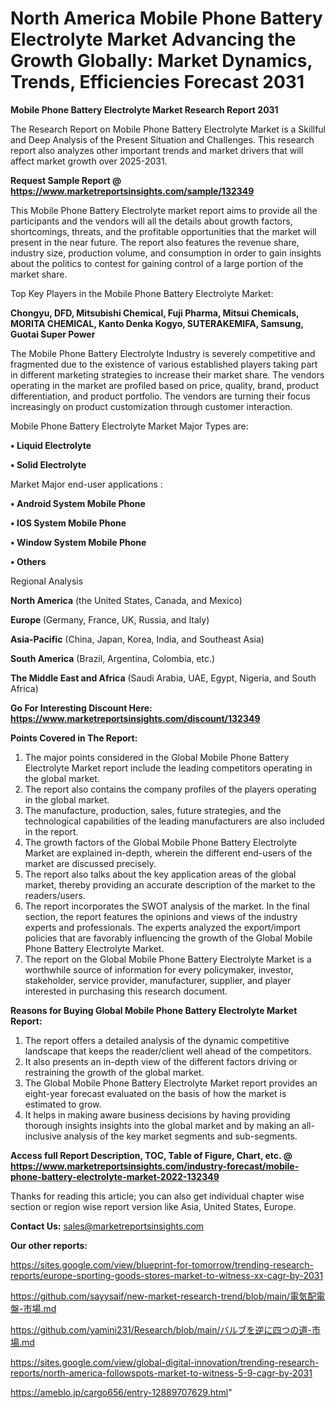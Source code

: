 # North America Mobile Phone Battery Electrolyte Market Advancing the Growth Globally: Market Dynamics, Trends, Efficiencies Forecast 2031

<strong>Mobile Phone Battery Electrolyte Market Research Report 2031</strong>

The Research Report on Mobile Phone Battery Electrolyte Market is a Skillful and Deep Analysis of the Present Situation and Challenges. This research report also analyzes other important trends and market drivers that will affect market growth over 2025-2031.

<strong>Request Sample Report @ <a href=https://www.marketreportsinsights.com/sample/132349>https://www.marketreportsinsights.com/sample/132349</a></strong>

This Mobile Phone Battery Electrolyte market report aims to provide all the participants and the vendors will all the details about growth factors, shortcomings, threats, and the profitable opportunities that the market will present in the near future. The report also features the revenue share, industry size, production volume, and consumption in order to gain insights about the politics to contest for gaining control of a large portion of the market share.

Top Key Players in the Mobile Phone Battery Electrolyte Market:

<strong>Chongyu, DFD, Mitsubishi Chemical, Fuji Pharma, Mitsui Chemicals, MORITA CHEMICAL, Kanto Denka Kogyo, SUTERAKEMIFA, Samsung, Guotai Super Power</strong>

The Mobile Phone Battery Electrolyte Industry is severely competitive and fragmented due to the existence of various established players taking part in different marketing strategies to increase their market share. The vendors operating in the market are profiled based on price, quality, brand, product differentiation, and product portfolio. The vendors are turning their focus increasingly on product customization through customer interaction.

Mobile Phone Battery Electrolyte Market Major Types are:

<strong>• Liquid Electrolyte

• Solid Electrolyte</strong>

Market Major end-user applications :

<strong>• Android System Mobile Phone

• IOS System Mobile Phone

• Window System Mobile Phone

• Others</strong>

Regional Analysis

</u><strong><b>North America</b></strong> (the United States, Canada, and Mexico)

<strong><b>Europe </b></strong>(Germany, France, UK, Russia, and Italy)

<strong><b>Asia-Pacific</b></strong> (China, Japan, Korea, India, and Southeast Asia)

<strong><b>South America</b></strong> (Brazil, Argentina, Colombia, etc.)

<strong><b>The Middle East and Africa</b></strong> (Saudi Arabia, UAE, Egypt, Nigeria, and South Africa)

<strong>Go For Interesting Discount Here: <a href=https://www.marketreportsinsights.com/discount/132349>https://www.marketreportsinsights.com/discount/132349</a></strong>

<strong>Points Covered in The Report:</strong>
<ol>
  <li>The major points considered in the Global Mobile Phone Battery Electrolyte Market report include the leading competitors operating in the global market.</li>
  <li>The report also contains the company profiles of the players operating in the global market.</li>
  <li>The manufacture, production, sales, future strategies, and the technological capabilities of the leading manufacturers are also included in the report.</li>
  <li>The growth factors of the Global Mobile Phone Battery Electrolyte Market are explained in-depth, wherein the different end-users of the market are discussed precisely.</li>
  <li>The report also talks about the key application areas of the global market, thereby providing an accurate description of the market to the readers/users.</li>
  <li>The report incorporates the SWOT analysis of the market. In the final section, the report features the opinions and views of the industry experts and professionals. The experts analyzed the export/import policies that are favorably influencing the growth of the Global Mobile Phone Battery Electrolyte Market.</li>
  <li>The report on the Global Mobile Phone Battery Electrolyte Market is a worthwhile source of information for every policymaker, investor, stakeholder, service provider, manufacturer, supplier, and player interested in purchasing this research document.</li>
</ol>
<strong>Reasons for Buying Global Mobile Phone Battery Electrolyte Market Report:</strong>

<ol>
  <li>The report offers a detailed analysis of the dynamic competitive landscape that keeps the reader/client well ahead of the competitors.</li>
  <li>It also presents an in-depth view of the different factors driving or restraining the growth of the global market.</li>
  <li>The Global Mobile Phone Battery Electrolyte Market report provides an eight-year forecast evaluated on the basis of how the market is estimated to grow.</li>
  <li>It helps in making aware business decisions by having providing thorough insights insights into the global market and by making an all-inclusive analysis of the key market segments and sub-segments.</li>
</ol>
<strong>Access full Report Description, TOC, Table of Figure, Chart, etc. @ <a href=https://www.marketreportsinsights.com/industry-forecast/mobile-phone-battery-electrolyte-market-2022-132349>https://www.marketreportsinsights.com/industry-forecast/mobile-phone-battery-electrolyte-market-2022-132349</a></strong>


Thanks for reading this article; you can also get individual chapter wise section or region wise report version like Asia, United States, Europe.

<strong>Contact Us:</strong>
sales@marketreportsinsights.com

<strong>Our other reports:</strong>

<a href=https://sites.google.com/view/blueprint-for-tomorrow/trending-research-reports/europe-sporting-goods-stores-market-to-witness-xx-cagr-by-2031>https://sites.google.com/view/blueprint-for-tomorrow/trending-research-reports/europe-sporting-goods-stores-market-to-witness-xx-cagr-by-2031</a>

<a href=https://github.com/sayysaif/new-market-research-trend/blob/main/電気配電盤-市場.md>https://github.com/sayysaif/new-market-research-trend/blob/main/電気配電盤-市場.md</a>

<a href=https://github.com/yamini231/Research/blob/main/バルブを逆に四つの道-市場.md>https://github.com/yamini231/Research/blob/main/バルブを逆に四つの道-市場.md</a>

<a href=https://sites.google.com/view/global-digital-innovation/trending-research-reports/north-america-followspots-market-to-witness-5-9-cagr-by-2031>https://sites.google.com/view/global-digital-innovation/trending-research-reports/north-america-followspots-market-to-witness-5-9-cagr-by-2031</a>

<a href=https://ameblo.jp/cargo656/entry-12889707629.html>https://ameblo.jp/cargo656/entry-12889707629.html</a>"
